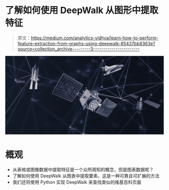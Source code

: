 # 了解如何使用 DeepWalk 从图形中提取特征

> 原文：<https://medium.com/analytics-vidhya/learn-how-to-perform-feature-extraction-from-graphs-using-deepwalk-85437bb8363e?source=collection_archive---------3----------------------->

![](img/3d3cd5441f5b3358959e43a8490f6265.png)

# 概观

*   从表格或图像数据中提取特征是一个众所周知的概念，但是图表数据呢？
*   了解如何使用 DeepWalk 从图表中提取要素，这是一种可靠且可扩展的方法
*   我们还将使用 Python 实现 DeepWalk 来查找类似的维基百科页面